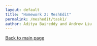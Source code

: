 ```yaml
---
layout: default
title: "Homework 2: MeshEdit"
permalink: /meshedit/task1/
author: Aditya Baireddy and Andrew Liu
---
```

[Back to main page]({{site.baseurl}}/meshedit)